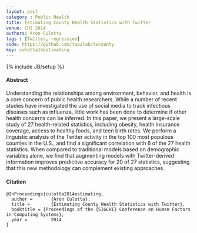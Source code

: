```yaml
---
layout: post
category : Public Health
title: Estimating County Health Statistics with Twitter
venue: CHI 2014
authors: Aron Culotta
tags : [Twitter, regression]
code: https://github.com/tapilab/twcounty
key: culotta14estimating
---
```

{% include JB/setup %}
#### Abstract

Understanding the relationships among environment, behavior, and health is a
core concern of public health researchers. While a number of recent studies
have investigated the use of social media to track infectious diseases such as
influenza, little work has been done to determine if other health concerns can
be inferred. In this paper, we present a large-scale study of 27
health-related statistics, including obesity, health insurance coverage,
access to healthy foods, and teen birth rates. We perform a linguistic
analysis of the Twitter activity in the top 100 most populous counties in the
U.S., and find a significant correlation with 6 of the 27 health
statistics. When compared to traditional models based on demographic variables
alone, we find that augmenting models with Twitter-derived information
improves predictive accuracy for 20 of 27 statistics, suggesting that this new
methodology can complement existing approaches.

#### Citation

	@InProceedings{culotta2014estimating,
      author =       {Aron Culotta},
      title =        {Estimating County Health Statistics with Twitter},
      booktitle = {Proceedings of the {SIGCHI} Conference on Human Factors in Computing Systems},
      year =         2014
    }
